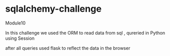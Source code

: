 # sqlalchemy-challenge
Module10

In this challenge we used the ORM to read data from sql , qureried in Python using Session 

after all queries used flask to reflect the data in the browser
